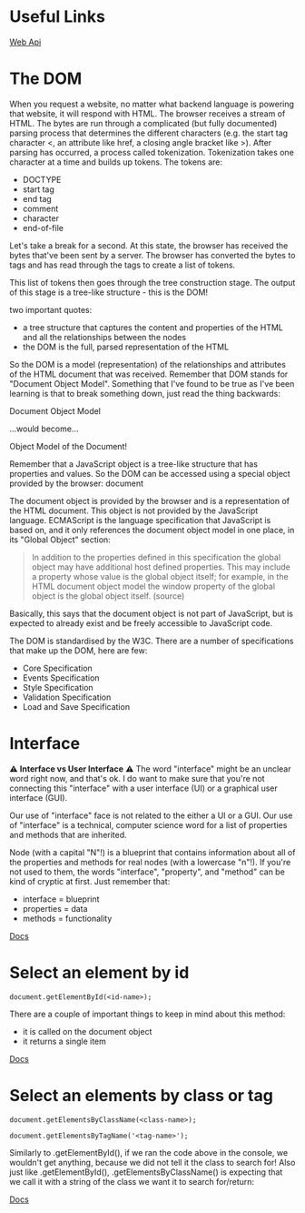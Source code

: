 # Useful Links

[Web Api](https://developer.mozilla.org/en-US/docs/Web/API)

# The DOM

When you request a website, no matter what backend language is powering that website, it will respond with HTML. The browser receives a stream of HTML. The bytes are run through a complicated (but fully documented) parsing process that determines the different characters (e.g. the start tag character <, an attribute like href, a closing angle bracket like >). After parsing has occurred, a process called tokenization. Tokenization takes one character at a time and builds up tokens. The tokens are:

* DOCTYPE
* start tag
* end tag
* comment
* character
* end-of-file

Let's take a break for a second. At this state, the browser has received the bytes that've been sent by a server. The browser has converted the bytes to tags and has read through the tags to create a list of tokens.

This list of tokens then goes through the tree construction stage. The output of this stage is a tree-like structure - this is the DOM!

two important quotes:

* a tree structure that captures the content and properties of the HTML and all the relationships between the nodes
* the DOM is the full, parsed representation of the HTML

So the DOM is a model (representation) of the relationships and attributes of the HTML document that was received. Remember that DOM stands for "Document Object Model". Something that I've found to be true as I've been learning is that to break something down, just read the thing backwards:

Document Object Model

...would become…

Object Model of the Document!

Remember that a JavaScript object is a tree-like structure that has properties and values. So the DOM can be accessed using a special object provided by the browser: document

The document object is provided by the browser and is a representation of the HTML document. This object is not provided by the JavaScript language. ECMAScript is the language specification that JavaScript is based on, and it only references the document object model in one place, in its "Global Object" section:

> In addition to the properties defined in this specification the global object may have additional host defined properties. This may include a property whose value is the global object itself; for example, in the HTML document object model the window property of the global object is the global object itself. (source)

Basically, this says that the document object is not part of JavaScript, but is expected to already exist and be freely accessible to JavaScript code.

The DOM is standardised by the W3C. There are a number of specifications that make up the DOM, here are few:

* Core Specification
* Events Specification
* Style Specification
* Validation Specification
* Load and Save Specification

# Interface

⚠️ **Interface vs User Interface** ⚠️
The word "interface" might be an unclear word right now, and that's ok. I do want to make sure that you're not connecting this "interface" with a user interface (UI) or a graphical user interface (GUI).

Our use of "interface" face is not related to the either a UI or a GUI. Our use of "interface" is a technical, computer science word for a list of properties and methods that are inherited.

Node (with a capital "N"!) is a blueprint that contains information about all of the properties and methods for real nodes (with a lowercase "n"!). If you're not used to them, the words "interface", "property", and "method" can be kind of cryptic at first. Just remember that:

* interface = blueprint
* properties = data
* methods = functionality

[Docs](https://developer.mozilla.org/en-US/docs/Web/API/Node)

# Select an element by id

`document.getElementById(<id-name>);`

There are a couple of important things to keep in mind about this method:

* it is called on the document object
* it returns a single item

[Docs](https://developer.mozilla.org/en-US/docs/Web/API/Document/getElementById)

# Select an elements by class or tag

`document.getElementsByClassName(<class-name>);`

`document.getElementsByTagName('<tag-name>');`

Similarly to .getElementById(), if we ran the code above in the console, we wouldn't get anything, because we did not tell it the class to search for! Also just like .getElementById(), .getElementsByClassName() is expecting that we call it with a string of the class we want it to search for/return:

[Docs](https://developer.mozilla.org/en-US/docs/Web/API/Document/getElementsByClassName)
